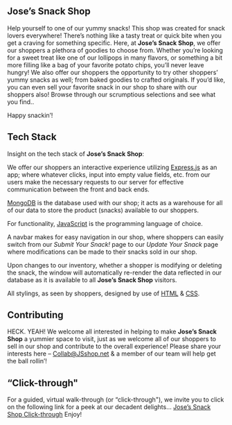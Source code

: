 ## Jose’s Snack Shop  

Help yourself to one of our yummy snacks! This shop was created for snack lovers everywhere! There’s nothing like a tasty treat or quick bite when you get a craving for something specific. Here, at **Jose’s Snack Shop**, we offer our shoppers a plethora of goodies to choose from. Whether you’re looking for a sweet treat like one of our lollipops in many flavors, or something a bit more filling like a bag of your favorite potato chips, you’ll never leave hungry! We also offer our shoppers the opportunity to try other shoppers’ yummy snacks as well; from baked goodies to crafted originals. If you’d like, you can even sell your favorite snack in our shop to share with our shoppers also! Browse through our scrumptious selections and see what you find..  

Happy snackin’!  

## Tech Stack  

Insight on the tech stack of **Jose’s Snack Shop**:  

We offer our shoppers an interactive experience utilizing [Express.js](https://expressjs.com/) as an app; where whatever clicks, input into empty value fields, etc. from our users make the necessary requests to our server for effective communication between the front and back ends.  

[MongoDB](https://www.mongodb.com/what-is-mongodb) is the database used with our shop; it acts as a warehouse for all of our data to store the product (snacks) available to our shoppers. 

For functionality, [JavaScript](https://developer.mozilla.org/en-US/docs/Web/JavaScript) is the programming language of choice.  

A navbar makes for easy navigation in our shop, where shoppers can easily switch from our *Submit Your Snack!* page to our *Update Your Snack* page where modifications can be made to their snacks sold in our shop.  

Upon changes to our inventory, whether a shopper is modifying or deleting the snack, the window will automatically re-render the data reflected in our database as it is available to all **Jose’s Snack Shop** visitors. 

All stylings, as seen by shoppers, designed by use of [HTML](https://edu.gcfglobal.org/en/basic-html/about-html/1/) & [CSS](https://developer.mozilla.org/en-US/docs/Learn/CSS/First_steps/What_is_CSS).  

## Contributing  

HECK. YEAH! We welcome all interested in helping to make **Jose’s Snack Shop** a yummier space to visit, just as we welcome all of our shoppers to sell in our shop and contribute to the overall experience! 
Please share your interests here – Collab@JSshop.net & a member of our team will help get the ball rollin’!  

## “Click-through"  

For a guided, virtual walk-through (or “click-through"), we invite you to click on the following link for a peek at our decadent delights…
[Jose’s Snack Shop Click-through](https://youtu.be/ZYi8NEu9bIM)
Enjoy!
